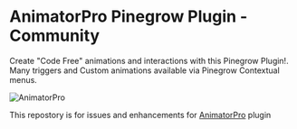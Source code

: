 # AnimatorPro Pinegrow Plugin - Community
Create "Code Free" animations and interactions with this Pinegrow Plugin!. Many triggers and Custom animations available via Pinegrow Contextual menus.

![AnimatorPro](https://lh3.googleusercontent.com/-bi8nFPMy40o/VgbA7vm3h0I/AAAAAAAAABs/zkYpLQj2IqI/s630-fcrop64=1,000000bbffffff43/Fade-in-and-rotate-element-On-Hover.png)

This repostory is for issues and enhancements for [AnimatorPro](http://animator-pro.mhdaljuboori.me/) plugin
